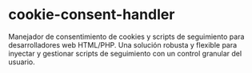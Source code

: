 # cookie-consent-handler
Manejador de consentimiento de cookies y scripts de seguimiento para desarrolladores web HTML/PHP. Una solución robusta y flexible para inyectar y gestionar scripts de seguimiento con un control granular del usuario. 
